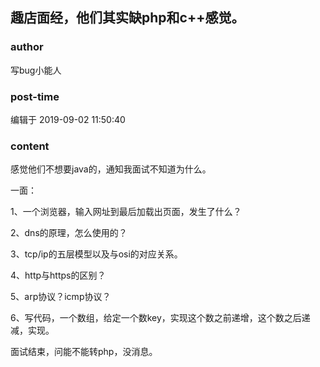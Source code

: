 ## 趣店面经，他们其实缺php和c++感觉。
### author 
写bug小能人
### post-time 

编辑于  2019-09-02 11:50:40
### content 
<div class="post-topic-des nc-post-content">
 <p>
  感觉他们不想要java的，通知我面试不知道为什么。
 </p>
 <p>
  一面：
 </p>
 <p>
  1、一个浏览器，输入网址到最后加载出页面，发生了什么？
 </p>
 <p>
  2、dns的原理，怎么使用的？
 </p>
 <p>
  3、tcp/ip的五层模型以及与osi的对应关系。
 </p>
 <p>
  4、http与https的区别？
 </p>
 <p>
  5、arp协议？icmp协议？
 </p>
 <p>
  6、写代码，一个数组，给定一个数key，实现这个数之前递增，这个数之后递减，实现。
 </p>
 <p>
  面试结束，问能不能转php，没消息。
 </p>
 <p>
  <br/>
 </p>
</div>
